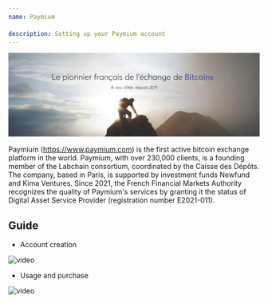```yaml
---
name: Paymium

description: Setting up your Paymium account
---
```


![cover](assets/cover.webp)

Paymium (https://www.paymium.com) is the first active bitcoin exchange platform in the world. Paymium, with over 230,000 clients, is a founding member of the Labchain consortium, coordinated by the Caisse des Dépôts. The company, based in Paris, is supported by investment funds Newfund and Kima Ventures. Since 2021, the French Financial Markets Authority recognizes the quality of Paymium's services by granting it the status of Digital Asset Service Provider (registration number E2021-011).

## Guide

- Account creation

![video](https://youtu.be/fioQ7BvmFtI)

- Usage and purchase

![video](https://youtu.be/JVizZzRmJf8)
